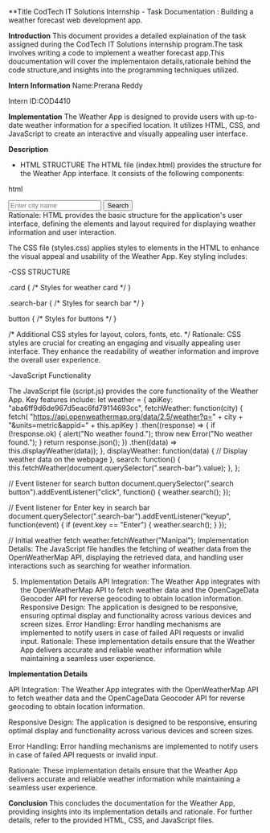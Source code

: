 **Title CodTech IT Solutions Internship - Task Documentation : Building a weather forecast web development app.

**Introduction**
  This document provides a detailed explaination of the task assigned during the CodTech IT Solutions internship program.The task involves writing a code to implement a weather forecast app.This doucumentation will cover the implementaion details,rationale behind the code structure,and insights into the programming techniques utilized.

  **Intern Information**
  Name:Prerana Reddy
  
  Intern ID:COD4410

**Implementation**
   The Weather App is designed to provide users with up-to-date weather information for a specified location. It utilizes HTML, CSS, and JavaScript to create an 
   interactive and visually appealing user interface.

  **Description**

- HTML STRUCTURE
The HTML file (index.html) provides the structure for the Weather App interface. It consists of the following components:

html

<!-- Weather card -->
<div class="card">
  <!-- Weather information will be displayed here -->
</div>

<!-- Search bar -->
<div class="search">
  <input type="text" class="search-bar" placeholder="Enter city name" />
  <button>Search</button>
</div>
Rationale: HTML provides the basic structure for the application's user interface, defining the elements and layout required for displaying weather information and user interaction.

The CSS file (styles.css) applies styles to elements in the HTML to enhance the visual appeal and usability of the Weather App. Key styling includes:

-CSS STRUCTURE

.card {
  /* Styles for weather card */
}

.search-bar {
  /* Styles for search bar */
}

button {
  /* Styles for buttons */
}

/* Additional CSS styles for layout, colors, fonts, etc. */
Rationale: CSS styles are crucial for creating an engaging and visually appealing user interface. They enhance the readability of weather information and improve the overall user experience.

-JavaScript Functionality

The JavaScript file (script.js) provides the core functionality of the Weather App. Key features include:
let weather = {
  apiKey: "aba6ff9d6de967d5eac6fd79114693cc",
  fetchWeather: function(city) {
    fetch(
      "https://api.openweathermap.org/data/2.5/weather?q=" +
      city +
      "&units=metric&appid=" +
      this.apiKey
    )
    .then((response) => {
      if (!response.ok) {
        alert("No weather found.");
        throw new Error("No weather found.");
      }
      return response.json();
    })
    .then((data) => this.displayWeather(data));
  },
  displayWeather: function(data) {
    // Display weather data on the webpage
  },
  search: function() {
    this.fetchWeather(document.querySelector(".search-bar").value);
  },
};

// Event listener for search button
document.querySelector(".search button").addEventListener("click", function() {
  weather.search();
});

// Event listener for Enter key in search bar
document.querySelector(".search-bar").addEventListener("keyup", function(event) {
  if (event.key == "Enter") {
    weather.search();
  }
});

// Initial weather fetch
weather.fetchWeather("Manipal");
Implementation Details: The JavaScript file handles the fetching of weather data from the OpenWeatherMap API, displaying the retrieved data, and handling user interactions such as searching for weather information.

5. Implementation Details
API Integration: The Weather App integrates with the OpenWeatherMap API to fetch weather data and the OpenCageData Geocoder API for reverse geocoding to obtain location information.
Responsive Design: The application is designed to be responsive, ensuring optimal display and functionality across various devices and screen sizes.
Error Handling: Error handling mechanisms are implemented to notify users in case of failed API requests or invalid input.
Rationale: These implementation details ensure that the Weather App delivers accurate and reliable weather information while maintaining a seamless user experience.

**Implementation Details**

API Integration: The Weather App integrates with the OpenWeatherMap API to fetch weather data and the OpenCageData Geocoder API for reverse geocoding to obtain location information.

Responsive Design: The application is designed to be responsive, ensuring optimal display and functionality across various devices and screen sizes.

Error Handling: Error handling mechanisms are implemented to notify users in case of failed API requests or invalid input.

Rationale: These implementation details ensure that the Weather App delivers accurate and reliable weather information while maintaining a seamless user experience.

**Conclusion**
This concludes the documentation for the Weather App, providing insights into its implementation details and rationale. For further details, refer to the provided HTML, CSS, and JavaScript files.
